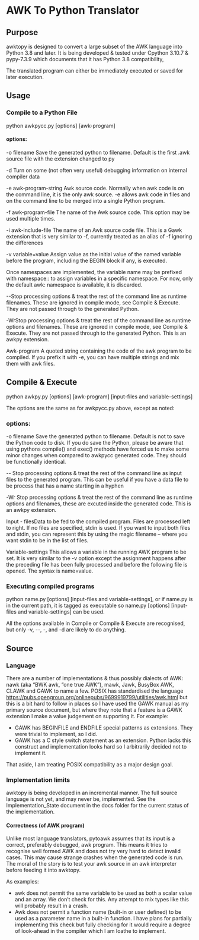 # AWK To Python Translator

## Purpose

awktopy is designed to convert a large subset of the AWK language into
Python 3.8 and later. It is being developed & tested under Cpython
3.10.7 & pypy-7.3.9 which documents that it has Python 3.8
compatibility,

The translated program can either be immediately executed or saved for
later execution.

## Usage

### Compile to a Python File

python awkpycc.py \[options\] \[awk-program\]

#### options:

\-o filename Save the generated python to filename. Default is the first .awk source file with the extension changed to py

\-d Turn on some (not often very useful) debugging information on internal compiler data

\-e awk-program-string Awk source code. Normally when awk code is on the command line, it is the only awk source. -e allows awk code in files and on the command line to be merged into a single Python program.

\-f awk-program-file The name of the Awk source code. This option may be used multiple times.

\-i awk-include-file The name of an Awk source code file. This is a Gawk extension that is very similar to -f, currently treated as an alias of -f ignoring the differences

\-v variable=value Assign value as the initial value of the named variable before the program, including the BEGIN block if any, is executed.

Once namespaces are implemented, the variable name may be prefixed with namespace:: to assign variables in a specific namespace. For now, only the default awk: namespace is available, it is discarded.

\--Stop processing options & treat the rest of the command line as runtime filenames. These are ignored in compile mode, see Compile &
Execute. They are not passed through to the generated Python.

\-WrStop processing options & treat the rest of the command line as runtime options and filenames. These are ignored in compile mode, see Compile & Execute. They are not passed through to the generated Python.
This is an awkpy extension.

Awk-program A quoted string containing the code of the awk program to be compiled. If you prefix it with -e, you can have multiple strings and mix them with awk files.

## Compile & Execute

python awkpy.py \[options\] \[awk-program\] \[input-files and variable-settings\]

The options are the same as for awkpycc.py above, except as noted:

### options:

\-o filename Save the generated python to filename. Default is not to save the Python code to disk. If you do save the Python, please be aware that using pythons compile() and exec() methods have forced us to make some minor changes when compared to awkpycc generated code. They should be functionally identical.

\-- Stop processing options & treat the rest of the command line as input files to the generated program. This can be useful if you have a data file to be process that has a name starting in a hyphen

\-Wr Stop processing options & treat the rest of the command line as runtime options and filenames, these are excuted inside the generated code. This is an awkpy extension. 

Input - filesData to be fed to the compiled program. Files are processed left to right. If no files are specified, stdin is used. If you want to input both files and stdin, you can represent this by using the magic filename – where you want stdin to be in the list of files.

Variable-settings This allows a variable in the running AWK program to be set. It is very similar to the -v option except the assignment happens after the preceding file has been fully processed and before the following file is opened. The syntax is name=value.

### Executing compiled programs

python name.py \[options\] \[input-files and variable-settings\], or if name.py is in the current path, it is tagged as executable so name.py \[options\] \[input-files and variable-settings\] can be used.

All the options available in Compile or Compile & Execute are recognised, but only -v, --, -, and -d are likely to do anything.

## Source

### Language

There are a number of implementations & thus possibly dialects of AWK:
nawk (aka “BWK awk, “one true AWK”), mawk, Jawk, BusyBox AWK, CLAWK and GAWK to name a few. POSIX has standardised the language
https://pubs.opengroup.org/onlinepubs/9699919799/utilities/awk.html
but this is a bit hard to follow in places so I have used the GAWK manual as my primary source document, but where they note that a feature
is a GAWK extension I make a value judgement on supporting it. For example:
* GAWK has BEGINFILE and ENDFILE special patterns as extensions. They     were trivial to implement, so I did.
* GAWK has a C style switch statement as an extension. Python lacks this construct and implementation looks hard so I arbitrarily decided not to implement it.

That aside, I am treating POSIX compatibility as a major design goal.

### Implementation limits

awktopy is being developed in an incremental manner. The full source
language is not yet, and may never be, implemented. See the
Implementation\_State document in the docs folder for the current status
of the implementation.

#### Correctness (of AWK program)

Unlike most language translators, pytoawk assumes that its input is a correct, preferably debugged, awk program. This means it tries to recognise well formed AWK and does not try very hard to detect invalid cases. This may cause strange crashes when the generated code is run.
The moral of the story is to test your awk source in an awk interpreter before feeding it into awktopy.

As examples:
- awk does not permit the same variable to be used as both a scalar value and an array. We don’t check for this. Any attempt to mix types like this will probably result in a crash.
- Awk does not permit a function name (built-in or user defined) to be used as a parameter name in a built-in function. I have plans for partially implementing this check but fully checking for it would require a degree of look-ahead in the compiler which I am loathe to implement.


